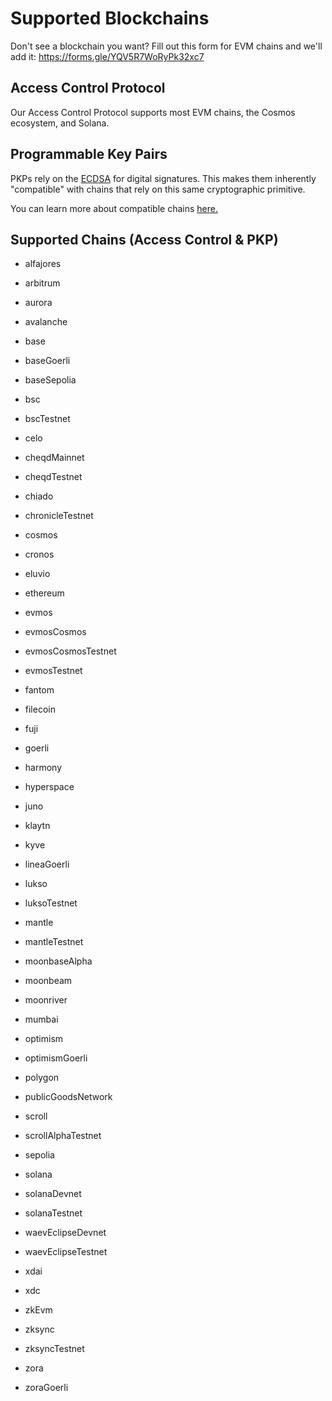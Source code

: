 # Supported Blockchains
Don't see a blockchain you want?  Fill out this form for EVM chains and we'll add it: https://forms.gle/YQV5R7WoRyPk32xc7

## Access Control Protocol
 Our Access Control Protocol supports most EVM chains, the Cosmos ecosystem, and Solana.

## Programmable Key Pairs
 PKPs rely on the [ECDSA](https://blog.cloudflare.com/ecdsa-the-digital-signature-algorithm-of-a-better-internet/) for digital signatures. This makes them inherently "compatible" with chains that rely on this same cryptographic primitive.

You can learn more about compatible chains [here.](http://ethanfast.com/top-crypto.html)

## Supported Chains (Access Control & PKP)

- alfajores

- arbitrum

- aurora

- avalanche

- base

- baseGoerli

- baseSepolia

- bsc

- bscTestnet

- celo

- cheqdMainnet

- cheqdTestnet

- chiado

- chronicleTestnet

- cosmos

- cronos

- eluvio

- ethereum

- evmos

- evmosCosmos

- evmosCosmosTestnet

- evmosTestnet

- fantom

- filecoin

- fuji

- goerli

- harmony

- hyperspace

- juno

- klaytn

- kyve

- lineaGoerli

- lukso

- luksoTestnet

- mantle

- mantleTestnet

- moonbaseAlpha

- moonbeam

- moonriver

- mumbai

- optimism

- optimismGoerli

- polygon

- publicGoodsNetwork

- scroll

- scrollAlphaTestnet

- sepolia

- solana

- solanaDevnet

- solanaTestnet

- waevEclipseDevnet

- waevEclipseTestnet

- xdai

- xdc

- zkEvm

- zksync

- zksyncTestnet

- zora

- zoraGoerli

